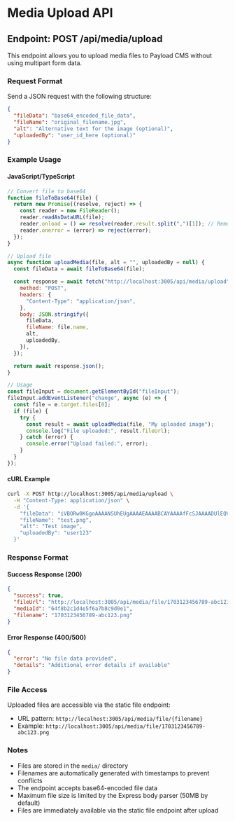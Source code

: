 # Media Upload API

## Endpoint: POST /api/media/upload

This endpoint allows you to upload media files to Payload CMS without using multipart form data.

### Request Format

Send a JSON request with the following structure:

```json
{
  "fileData": "base64_encoded_file_data",
  "fileName": "original_filename.jpg",
  "alt": "Alternative text for the image (optional)",
  "uploadedBy": "user_id_here (optional)"
}
```

### Example Usage

#### JavaScript/TypeScript

```javascript
// Convert file to base64
function fileToBase64(file) {
  return new Promise((resolve, reject) => {
    const reader = new FileReader();
    reader.readAsDataURL(file);
    reader.onload = () => resolve(reader.result.split(",")[1]); // Remove data:image/jpeg;base64, prefix
    reader.onerror = (error) => reject(error);
  });
}

// Upload file
async function uploadMedia(file, alt = "", uploadedBy = null) {
  const fileData = await fileToBase64(file);

  const response = await fetch("http://localhost:3005/api/media/upload", {
    method: "POST",
    headers: {
      "Content-Type": "application/json",
    },
    body: JSON.stringify({
      fileData,
      fileName: file.name,
      alt,
      uploadedBy,
    }),
  });

  return await response.json();
}

// Usage
const fileInput = document.getElementById("fileInput");
fileInput.addEventListener("change", async (e) => {
  const file = e.target.files[0];
  if (file) {
    try {
      const result = await uploadMedia(file, "My uploaded image");
      console.log("File uploaded:", result.fileUrl);
    } catch (error) {
      console.error("Upload failed:", error);
    }
  }
});
```

#### cURL Example

```bash
curl -X POST http://localhost:3005/api/media/upload \
  -H "Content-Type: application/json" \
  -d '{
    "fileData": "iVBORw0KGgoAAAANSUhEUgAAAAEAAAABCAYAAAAfFcSJAAAADUlEQVR42mNkYPhfDwAChwGA60e6kgAAAABJRU5ErkJggg==",
    "fileName": "test.png",
    "alt": "Test image",
    "uploadedBy": "user123"
  }'
```

### Response Format

#### Success Response (200)

```json
{
  "success": true,
  "fileUrl": "http://localhost:3005/api/media/file/1703123456789-abc123.png",
  "mediaId": "64f8b2c1d4e5f6a7b8c9d0e1",
  "filename": "1703123456789-abc123.png"
}
```

#### Error Response (400/500)

```json
{
  "error": "No file data provided",
  "details": "Additional error details if available"
}
```

### File Access

Uploaded files are accessible via the static file endpoint:

- URL pattern: `http://localhost:3005/api/media/file/{filename}`
- Example: `http://localhost:3005/api/media/file/1703123456789-abc123.png`

### Notes

- Files are stored in the `media/` directory
- Filenames are automatically generated with timestamps to prevent conflicts
- The endpoint accepts base64-encoded file data
- Maximum file size is limited by the Express body parser (50MB by default)
- Files are immediately available via the static file endpoint after upload

